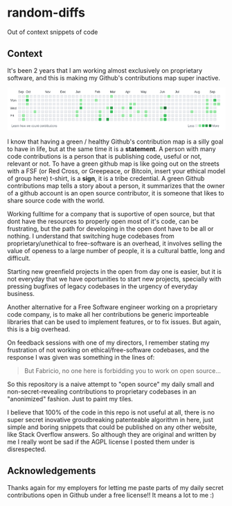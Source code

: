 # random-diffs
Out of context snippets of code

## Context

It's been 2 years that I am working almost exclusively on proprietary software, and this is making
my Github's contributions map super inactive.

![](./contributions.png)

I know that having a green / healthy Github's contribution map is a silly goal to have in life,
but at the same time it is a **statement**. A person with many code contributions is a person
that is publishing code, useful or not, relevant or not. To have a green github map is like 
going out on the streets with a FSF (or Red Cross, or Greepeace, or Bitcoin, insert your ethical
model of group here) t-shirt, is a **sign**, it is a tribe credential. A green Github contributions
map tells a story about a person, it summarizes that the owner of a github account is an open 
source contributor, it is someone that likes to share source code with the world.

Working fulltime for a company that is suportive of open source, but that dont have the resources to 
properly open most of it's code, can be frustrating, but the path for developing in the open 
dont have to be all or nothing. I understand that switching huge codebases from proprietary/unethical
to free-software is an overhead, it involves selling the value of openess to a large number of people,
it is a cultural battle, long and difficult.

Starting new greenfield projects in the open from day one is easier, but it is not everyday that
we have oportunities to start new projects, specially with pressing bugfixes of legacy codebases
in the urgency of everyday business.

Another alternative for a Free Software engineer working on a proprietary code company, is to make
all her contributions be generic importeable libraries that can be used to implement features, or to
fix issues. But again, this is a big overhead.

On feedback sessions with one of my directors, I remember stating my frustration of not working on
ethical/free-software codebases, and the response I was given was something in the lines of:

> But Fabricio, no one here is forbidding you to work on open source...

So this repository is a naive attempt to "open source" my daily small and non-secret-revealing
contributions to proprietary codebases in an "anonimized" fashion. Just to paint my tiles.

I believe that 100% of the code in this repo is not useful at all, there is no super secret inovative
groudbreaking patenteable algorithm in here, just simple and boring snippets that could be published
on any other website, like Stack Overflow answers. So although they are original and written by me
I really wont be sad if the AGPL license I posted them under is disrespected.

## Acknowledgements

Thanks again for my employers for letting me paste parts of my daily secret contributions open in 
Github under a free license!! It means a lot to me :)
